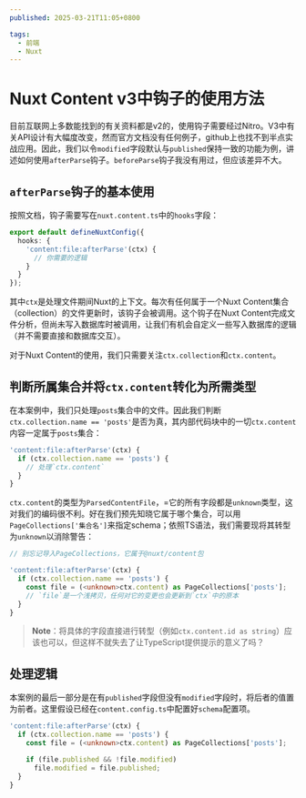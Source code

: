 ```yaml
---
published: 2025-03-21T11:05+0800

tags:
  - 前端
  - Nuxt
---
```


# Nuxt Content v3中钩子的使用方法

目前互联网上多数能找到的有关资料都是v2的，使用钩子需要经过Nitro。V3中有关API设计有大幅度改变，然而官方文档没有任何例子，github上也找不到半点实战应用。因此，我们以令`modified`字段默认与`published`保持一致的功能为例，讲述如何使用`afterParse`钩子。`beforeParse`钩子我没有用过，但应该差异不大。

## `afterParse`钩子的基本使用

按照文档，钩子需要写在`nuxt.content.ts`中的`hooks`字段：

```ts
export default defineNuxtConfig({
  hooks: {
    'content:file:afterParse'(ctx) {
      // 你需要的逻辑
    }
  }
});
```

其中`ctx`是处理文件期间Nuxt的上下文。每次有任何属于一个Nuxt Content集合（collection）的文件更新时，该钩子会被调用。这个钩子在Nuxt Content完成文件分析，但尚未写入数据库时被调用，让我们有机会自定义一些写入数据库的逻辑（并不需要直接和数据库交互）。

对于Nuxt Content的使用，我们只需要关注`ctx.collection`和`ctx.content`。

## 判断所属集合并将`ctx.content`转化为所需类型

在本案例中，我们只处理`posts`集合中的文件。因此我们判断`ctx.collection.name == 'posts'`是否为真，其内部代码块中的一切`ctx.content`内容一定属于`posts`集合：

```ts
'content:file:afterParse'(ctx) {
  if (ctx.collection.name == 'posts') {
    // 处理`ctx.content`
  }
}
```

`ctx.content`的类型为`ParsedContentFile`，=它的所有字段都是`unknown`类型，这对我们的编码很不利。好在我们预先知晓它属于哪个集合，可以用`PageCollections['集合名']`来指定schema；依照TS语法，我们需要现将其转型为`unknown`以消除警告：

```ts
// 别忘记导入PageCollections，它属于@nuxt/content包

'content:file:afterParse'(ctx) {
  if (ctx.collection.name == 'posts') {
    const file = (<unknown>ctx.content) as PageCollections['posts'];
    // `file`是一个浅拷贝，任何对它的变更也会更新到`ctx`中的原本
  }
}
```

> **Note**：将具体的字段直接进行转型（例如`ctx.content.id as string`）应该也可以，但这样不就失去了让TypeScript提供提示的意义了吗？

## 处理逻辑

本案例的最后一部分是在有`published`字段但没有`modified`字段时，将后者的值置为前者。这里假设已经在`content.config.ts`中配置好`schema`配置项。

```ts
'content:file:afterParse'(ctx) {
  if (ctx.collection.name == 'posts') {
    const file = (<unknown>ctx.content) as PageCollections['posts'];

    if (file.published && !file.modified)
      file.modified = file.published;
  }
}
```

